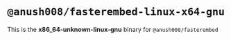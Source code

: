 # `@anush008/fasterembed-linux-x64-gnu`

This is the **x86_64-unknown-linux-gnu** binary for `@anush008/fasterembed`
